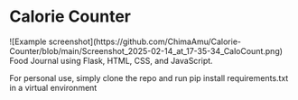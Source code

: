 <h1>Calorie Counter</h1>
![Example screenshot](https://github.com/ChimaAmu/Calorie-Counter/blob/main/Screenshot_2025-02-14_at_17-35-34_CaloCount.png)
Food Journal using Flask, HTML, CSS, and JavaScript.

For personal use, simply clone the repo and run pip install requirements.txt in a virtual environment
